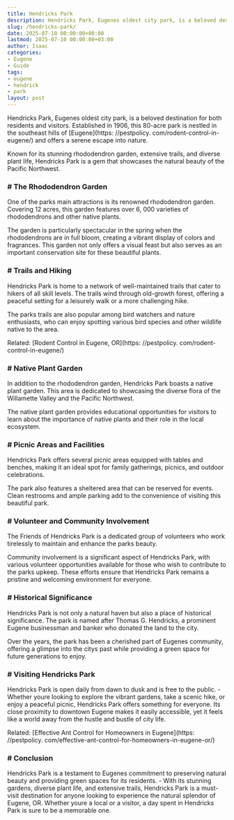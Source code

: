 ```yaml
---
title: Hendricks Park
description: Hendricks Park, Eugenes oldest city park, is a beloved destination for both residents and visitors. Established in 1906, this 80-acre park is nestled in the...
slug: /hendricks-park/
date: 2025-07-10 00:00:00+00:00
lastmod: 2025-07-10 00:00:00+03:00
author: Isaac
categories:
- Eugene
- Guide
tags:
- eugene
- hendrick
- park
layout: post
---
```


Hendricks Park, Eugenes oldest city park, is a beloved destination for both residents and visitors. Established in 1906, this 80-acre park is nestled in the southeast hills of [Eugene](https: //pestpolicy. com/rodent-control-in-eugene/) and offers a serene escape into nature.

Known for its stunning rhododendron garden, extensive trails, and diverse plant life, Hendricks Park is a gem that showcases the natural beauty of the Pacific Northwest.

### # The Rhododendron Garden

One of the parks main attractions is its renowned rhododendron garden. Covering 12 acres, this garden features over 6, 000 varieties of rhododendrons and other native plants.

The garden is particularly spectacular in the spring when the rhododendrons are in full bloom, creating a vibrant display of colors and fragrances. This garden not only offers a visual feast but also serves as an important conservation site for these beautiful plants.

### # Trails and Hiking

Hendricks Park is home to a network of well-maintained trails that cater to hikers of all skill levels. The trails wind through old-growth forest, offering a peaceful setting for a leisurely walk or a more challenging hike.

The parks trails are also popular among bird watchers and nature enthusiasts, who can enjoy spotting various bird species and other wildlife native to the area.

Related: [Rodent Control in Eugene, OR](https: //pestpolicy. com/rodent-control-in-eugene/)

### # Native Plant Garden

In addition to the rhododendron garden, Hendricks Park boasts a native plant garden. This area is dedicated to showcasing the diverse flora of the Willamette Valley and the Pacific Northwest.

The native plant garden provides educational opportunities for visitors to learn about the importance of native plants and their role in the local ecosystem.

### # Picnic Areas and Facilities

Hendricks Park offers several picnic areas equipped with tables and benches, making it an ideal spot for family gatherings, picnics, and outdoor celebrations.

The park also features a sheltered area that can be reserved for events. Clean restrooms and ample parking add to the convenience of visiting this beautiful park.

### # Volunteer and Community Involvement

The Friends of Hendricks Park is a dedicated group of volunteers who work tirelessly to maintain and enhance the parks beauty.

Community involvement is a significant aspect of Hendricks Park, with various volunteer opportunities available for those who wish to contribute to the parks upkeep. These efforts ensure that Hendricks Park remains a pristine and welcoming environment for everyone.

### # Historical Significance

Hendricks Park is not only a natural haven but also a place of historical significance. The park is named after Thomas G. Hendricks, a prominent Eugene businessman and banker who donated the land to the city.

Over the years, the park has been a cherished part of Eugenes community, offering a glimpse into the citys past while providing a green space for future generations to enjoy.

### # Visiting Hendricks Park

Hendricks Park is open daily from dawn to dusk and is free to the public. - Whether youre looking to explore the vibrant gardens, take a scenic hike, or enjoy a peaceful picnic, Hendricks Park offers something for everyone. Its close proximity to downtown Eugene makes it easily accessible, yet it feels like a world away from the hustle and bustle of city life.

Related: [Effective Ant Control for Homeowners in Eugene](https: //pestpolicy. com/effective-ant-control-for-homeowners-in-eugene-or/)

### # Conclusion

Hendricks Park is a testament to Eugenes commitment to preserving natural beauty and providing green spaces for its residents. - With its stunning gardens, diverse plant life, and extensive trails, Hendricks Park is a must-visit destination for anyone looking to experience the natural splendor of Eugene, OR. Whether youre a local or a visitor, a day spent in Hendricks Park is sure to be a memorable one.
